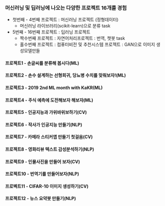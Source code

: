 ### 머신러닝 및 딥러닝에 나오는 다양한 프로젝트 16개를 경험
- 첫번째 - 4번째 프로젝트 : 머신러닝 프로젝트 (정형데이터)
  - 머신러닝 라이브러리(scikit-learn)으로 분류 task
- 5번째 - 16번째 프로젝트 : 딥러닝 프로젝트
  - 짝수번째 프로젝트 : 자연어처리프로젝트 : 번역, 챗봇 task
  - 홀수번째 프로젝트 : 컴퓨터비전 및 추천시스템 프로젝트 : GAN으로 이미지 생성모델만들
         
#### 프로젝트1 - 손글씨를 분류해 봅시다(ML)

#### 프로젝트2 - 손수 설계하는 선형회귀, 당뇨병 수치를 맞춰보자!(ML)

#### 프로젝트3 - 2019 2nd ML month with KaKR(ML)

#### 프로젝트4 - 주식 예측에 도전해보자 해보자(ML)

#### 프로젝트5 - 인공지능과 가위바위보하기(CV)

#### 프로젝트6 - 작사가 인공지능 만들기(NLP)

#### 프로젝트7 - 카메라 스티커앱 만들기 첫걸음(CV)

#### 프로젝트8 - 영화리뷰 텍스트 감성분석하기(NLP)

#### 프로젝트9 - 인물사진을 만들어 보자(CV)

#### 프로젝트10 - 번역기를 만들어보자(NLP)

#### 프로벡트11 - CIFAR-10 이미지 생성하기(CV)

#### 프로젝트12 - 뉴스 요약봇 만들기(NLP)



